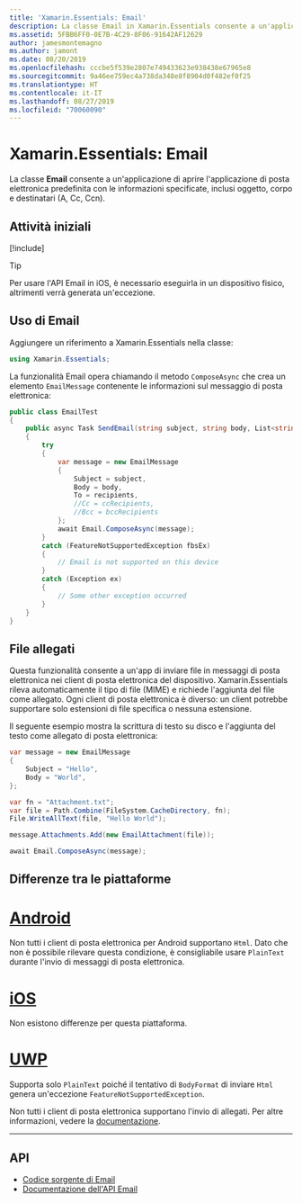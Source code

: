 ```yaml
---
title: 'Xamarin.Essentials: Email'
description: La classe Email in Xamarin.Essentials consente a un'applicazione di aprire l'applicazione di posta elettronica predefinita con le informazioni specificate, inclusi oggetto, corpo e destinatari (A, Cc, Ccn).
ms.assetid: 5FBB6FF0-0E7B-4C29-8F06-91642AF12629
author: jamesmontemagno
ms.author: jamont
ms.date: 08/20/2019
ms.openlocfilehash: cccbe5f539e2807e749433623e938438e67965e8
ms.sourcegitcommit: 9a46ee759ec4a738da348e8f8904d0f482ef0f25
ms.translationtype: HT
ms.contentlocale: it-IT
ms.lasthandoff: 08/27/2019
ms.locfileid: "70060090"
---
```

# <a name="xamarinessentials-email"></a>Xamarin.Essentials: Email

La classe **Email** consente a un'applicazione di aprire l'applicazione di posta elettronica predefinita con le informazioni specificate, inclusi oggetto, corpo e destinatari (A, Cc, Ccn).

## <a name="get-started"></a>Attività iniziali

[!include[](~/essentials/includes/get-started.md)]

> [!TIP]
> Per usare l'API Email in iOS, è necessario eseguirla in un dispositivo fisico, altrimenti verrà generata un'eccezione.

## <a name="using-email"></a>Uso di Email

Aggiungere un riferimento a Xamarin.Essentials nella classe:

```csharp
using Xamarin.Essentials;
```

La funzionalità Email opera chiamando il metodo `ComposeAsync` che crea un elemento `EmailMessage` contenente le informazioni sul messaggio di posta elettronica:

```csharp
public class EmailTest
{
    public async Task SendEmail(string subject, string body, List<string> recipients)
    {
        try
        {
            var message = new EmailMessage
            {
                Subject = subject,
                Body = body,
                To = recipients,
                //Cc = ccRecipients,
                //Bcc = bccRecipients
            };
            await Email.ComposeAsync(message);
        }
        catch (FeatureNotSupportedException fbsEx)
        {
            // Email is not supported on this device
        }
        catch (Exception ex)
        {
            // Some other exception occurred
        }
    }
}
```

## <a name="file-attachments"></a>File allegati

Questa funzionalità consente a un'app di inviare file in messaggi di posta elettronica nei client di posta elettronica del dispositivo. Xamarin.Essentials rileva automaticamente il tipo di file (MIME) e richiede l'aggiunta del file come allegato. Ogni client di posta elettronica è diverso: un client potrebbe supportare solo estensioni di file specifica o nessuna estensione.

Il seguente esempio mostra la scrittura di testo su disco e l'aggiunta del testo come allegato di posta elettronica:

```csharp
var message = new EmailMessage
{
    Subject = "Hello",
    Body = "World",
};

var fn = "Attachment.txt";
var file = Path.Combine(FileSystem.CacheDirectory, fn);
File.WriteAllText(file, "Hello World");

message.Attachments.Add(new EmailAttachment(file));

await Email.ComposeAsync(message);
```

## <a name="platform-differences"></a>Differenze tra le piattaforme

# <a name="androidtabandroid"></a>[Android](#tab/android)

Non tutti i client di posta elettronica per Android supportano `Html`. Dato che non è possibile rilevare questa condizione, è consigliabile usare `PlainText` durante l'invio di messaggi di posta elettronica.

# <a name="iostabios"></a>[iOS](#tab/ios)

Non esistono differenze per questa piattaforma.

# <a name="uwptabuwp"></a>[UWP](#tab/uwp)

Supporta solo `PlainText` poiché il tentativo di `BodyFormat` di inviare `Html` genera un'eccezione `FeatureNotSupportedException`.

Non tutti i client di posta elettronica supportano l'invio di allegati. Per altre informazioni, vedere la [documentazione](https://docs.microsoft.com/windows/uwp/contacts-and-calendar/sending-email).

-----

## <a name="api"></a>API

- [Codice sorgente di Email](https://github.com/xamarin/Essentials/tree/master/Xamarin.Essentials/Email)
- [Documentazione dell'API Email](xref:Xamarin.Essentials.Email)
